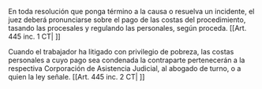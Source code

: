 En toda resolución que ponga término a la causa o resuelva un incidente, el juez deberá pronunciarse sobre el pago de las costas del procedimiento, tasando las procesales y regulando las personales, según proceda. [[Art. 445 inc. 1 CT| ]]

Cuando el trabajador ha litigado con privilegio de pobreza, las costas personales a cuyo pago sea condenada la contraparte pertenecerán a la respectiva Corporación de Asistencia Judicial, al abogado de turno, o a quien la ley señale. [[Art. 445 inc. 2 CT| ]]